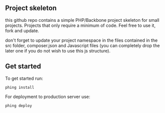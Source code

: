 ## Project skeleton

this github repo contains a simple PHP/Backbone project skeleton for small projects. Projects that only require a minimum of code. Feel free to use it, fork and update.

don't forget to update your project namespace in the files contained in the src folder, composer.json and Javascript files (you can completely drop the later one if you do not wish to use this js structure).

## Get started

To get started run:

    phing install

For deployment to production server use:

    phing deploy